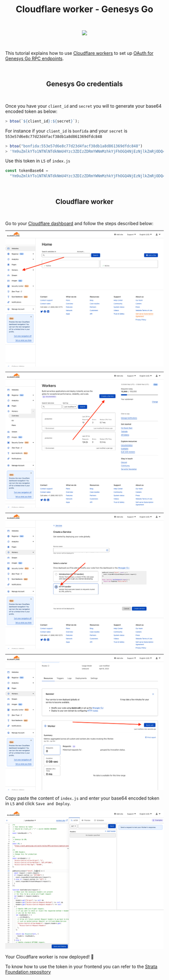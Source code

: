 <h1 align="center">Cloudflare worker - Genesys Go</h1>
<br />
<p align="center">
<img width="250" src="https://ftx.com/static/media/fida.ce20eedf.svg"/>
</p>
<br />

This tutorial explains how to use [Cloudflare workers](https://workers.cloudflare.com/) to set up [OAuth for Genesys Go RPC endpoints](https://genesysgo.medium.com/a-primer-to-genesysgo-network-auth-a3c678a9dc2a).

<br />
<h2 align="center">Genesys Go credentials</h2>
<br />

Once you have your `client_id` and `secret` you will to generate your base64 encoded token as below:

```js
> btoa(`${client_id}:${secret}`);
```

For instance if your `client_id` is `bonfida` and your `secret` is `553e57d6e8c77d23d4facf38db1a8d861369dfdc848`

```js
> btoa("bonfida:553e57d6e8c77d23d4facf38db1a8d861369dfdc848")
> 'Ym9uZmlkYTo1NTNlNTdkNmU4Yzc3ZDIzZDRmYWNmMzhkYjFhOGQ4NjEzNjlkZmRjODQ4' // Your base64 encoded token
```

Use this token in `L5` of `index.js`

```js
const tokenBase64 =
  "Ym9uZmlkYTo1NTNlNTdkNmU4Yzc3ZDIzZDRmYWNmMzhkYjFhOGQ4NjEzNjlkZmRjODQ4";
```

<br />
<h2 align="center">Cloudflare worker</h2>
<br />

Go to your [Cloudflare dashboard](https://www.cloudflare.com/en-gb/) and follow the steps described below:

![1](/assets/1.png)

![2](/assets/2.png)

![3](/assets/3.png)

![4](/assets/4.png)

Copy paste the content of `index.js` and enter your base64 encoded token in `L5` and click `Save and Deploy`.

![5](/assets/5.png)

Your Cloudflare worker is now deployed! 🚀

To know how to use the token in your frontend you can refer to the [Strata Foundation repository](https://github.com/StrataFoundation/strata/tree/master/packages/web3-token-auth#web3-token-auth-middleware)
